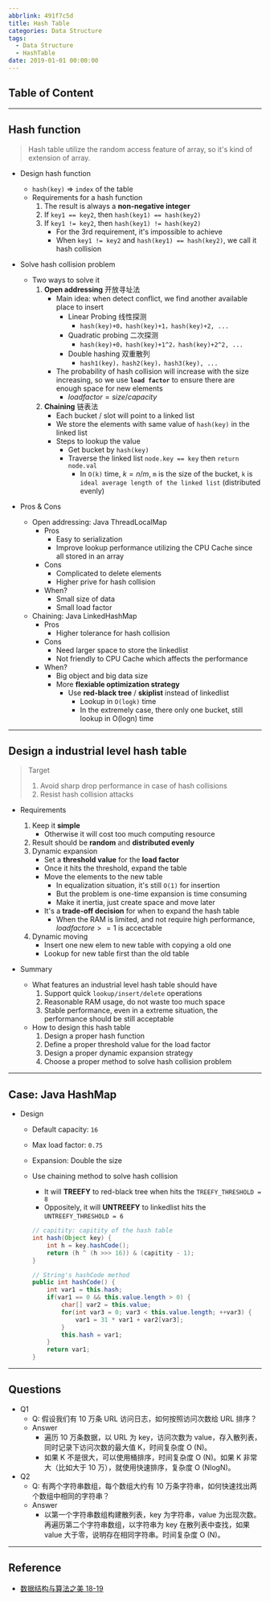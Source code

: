 ```yaml
---
abbrlink: 491f7c5d
title: Hash Table
categories: Data Structure
tags:
  - Data Structure
  - HashTable
date: 2019-01-01 00:00:00
---
```


## Table of Content
<!-- toc -->

---

## Hash function

> Hash table utilize the random access feature of array, so it's kind of extension of array.

- Design hash function
    - `hash(key)` => `index` of the table
    - Requirements for a hash function
        1. The result is always a **non-negative integer**
        2. If `key1 == key2`, then `hash(key1) == hash(key2)`
        3. If `key1 != key2`, then `hash(key1) != hash(key2)`
            - For the 3rd requirement, it's impossible to achieve
            - When `key1 != key2` and `hash(key1) == hash(key2)`, we call it hash collision

- Solve hash collision problem
    - Two ways to solve it
        1. **Open addressing** 开放寻址法
            - Main idea: when detect conflict, we find another available place to insert
                - Linear Probing 线性探测
                    - `hash(key)+0，hash(key)+1，hash(key)+2, ...`
                - Quadratic probing 二次探测
                    - `hash(key)+0，hash(key)+1^2，hash(key)+2^2, ...`
                - Double hashing 双重散列
                    - `hash1(key)，hash2(key)，hash3(key), ...`
            - The probability of hash collision will increase with the size increasing, so we use **`load factor`** to ensure there are enough space for new elements
                - $load factor = size / capacity$
        2. **Chaining** 链表法
            - Each bucket / slot will point to a linked list
            - We store the elements with same value of `hash(key)` in the linked list
            - Steps to lookup the value
                - Get bucket by `hash(key)`
                - Traverse the linked list `node.key == key` then `return node.val`
                    - In `O(k)` time, $k = n / m$, `m` is the size of the bucket, `k` is `ideal average length of the linked list` (distributed evenly)

- Pros & Cons
    - Open addressing: Java ThreadLocalMap
        - Pros
            - Easy to serialization
            - Improve lookup performance utilizing the CPU Cache since all stored in an array
        - Cons
            - Complicated to delete elements
            - Higher prive for hash collision
        - When?
            - Small size of data
            - Small load factor
    - Chaining: Java LinkedHashMap
        - Pros
            - Higher tolerance for hash collision
        - Cons
            - Need larger space to store the linkedlist
            - Not friendly to CPU Cache which affects the performance
        - When?
            - Big object and big data size
            - More **flexiable optimization strategy**
                - Use **red-black tree** / **skiplist** instead of linkedlist
                    - Lookup in `O(logk)` time
                    - In the extremely case, there only one bucket, still lookup in O(logn) time

---

## Design a industrial level hash table

> Target
> 1. Avoid sharp drop performance in case of hash collisions
> 2. Resist hash collision attacks

- Requirements
    1. Keep it **simple**
        - Otherwise it will cost too much computing resource
    2. Result should be **random** and **distributed evenly**
    3. Dynamic expansion
        - Set a **threshold value** for the **load factor**
        - Once it hits the threshold, expand the table
        - Move the elements to the new table
            - In equalization situation, it's still `O(1)` for insertion
            - But the problem is one-time expansion is time consuming
            - Make it inertia, just create space and move later
        - It's a **trade-off decision** for when to expand the hash table
            - When the RAM is limited, and not require high performance, $load factore >= 1$ is accectable
    4. Dynamic moving
        - Insert one new elem to new table with copying a old one
        - Lookup for new table first than the old table

- Summary
    - What features an industrial level hash table should have
        1. Support quick `lookup/insert/delete` operations
        2. Reasonable RAM usage, do not waste too much space
        3. Stable performance, even in a extreme situation, the performance should be still acceptable
    - How to design this hash table
        1. Design a proper hash function
        2. Define a proper threshold value for the load factor
        3. Design a proper dynamic expansion strategy
        4. Choose a proper method to solve hash collision problem

---

## Case: **Java HashMap**

- Design
    - Default capacity: `16`
    - Max load factor: `0.75`
    - Expansion: Double the size
    - Use chaining method to solve hash collision
        - It will **TREEFY** to red-black tree when hits the `TREEFY_THRESHOLD = 8`
        - Oppositely, it will **UNTREEFY** to linkedlist hits the `UNTREEFY_THRESHOLD = 6`

        ```java
        // capitity: capitity of the hash table
        int hash(Object key) {
            int h = key.hashCode();
            return (h ^ (h >>> 16)) & (capitity - 1);
        }
        ```

        ```java
        // String's hashCode method
        public int hashCode() {
            int var1 = this.hash;
            if(var1 == 0 && this.value.length > 0) {
                char[] var2 = this.value;
                for(int var3 = 0; var3 < this.value.length; ++var3) {
                    var1 = 31 * var1 + var2[var3];
                }
                this.hash = var1;
            }
            return var1;
        }
        ```

---

## Questions

- Q1
    - Q: 假设我们有 10 万条 URL 访问日志，如何按照访问次数给 URL 排序？
    - Answer
        - 遍历 10 万条数据，以 URL 为 key，访问次数为 value，存入散列表，同时记录下访问次数的最大值 K，时间复杂度 O (N)。
        - 如果 K 不是很大，可以使用桶排序，时间复杂度 O (N)。如果 K 非常大（比如大于 10 万），就使用快速排序，复杂度 O (NlogN)。
- Q2
    - Q: 有两个字符串数组，每个数组大约有 10 万条字符串，如何快速找出两个数组中相同的字符串？
    - Answer
        - 以第一个字符串数组构建散列表，key 为字符串，value 为出现次数。再遍历第二个字符串数组，以字符串为 key 在散列表中查找，如果 value 大于零，说明存在相同字符串。时间复杂度 O (N)。

---

## Reference

- [数据结构与算法之美 18-19](https://time.geekbang.org/column/intro/126)
